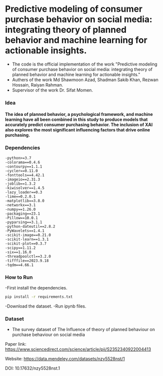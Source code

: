 # Predictive modeling of consumer purchase behavior on social media: integrating theory of planned behavior and machine learning for actionable insights.
* The code is the official implementation of the work "Predictive modeling of consumer purchase behavior on social media: integrating theory of planned behavior and machine learning for actionable insights."
* Authers of the work Md Shawmoon Azad, Shadman Sakib Khan, Rezwan Hossain, Raiyan Rahman.
* Supervisor of the work Dr. Sifat Momen.

### Idea
#### The idea of planned behavior, a psychological framework, and machine learning have all been combined in this study to produce models that accurately predict consumer purchasing behavior. The inclusion of XAI also explores the most significant influencing factors that drive online purchasing.
  
### Dependencies
```
-python>=3.7
-colorama==0.4.6 
-contourpy==1.1.1
-cycler==0.11.0
-fonttools==4.42.1
-imageio==2.31.3
-joblib==1.3.2
-kiwisolver==1.4.5
-lazy_loader==0.3
-lime==0.2.0.1
-matplotlib==3.8.0
-networkx==3.1
-numpy==1.26.0
-packaging==23.1
-Pillow==10.0.1
-pyparsing==3.1.1
-python-dateutil==2.8.2
-PyWavelets==1.4.1
-scikit-image==0.21.0
-scikit-learn==1.3.1
-scikit-plot==0.3.7
-scipy==1.11.2
-six==1.16.0
-threadpoolctl==3.2.0
-tifffile==2023.9.18
-tqdm==4.66.1
```
### How to Run
-First install the dependencies.
```bash
pip install -r requirements.txt
```
-Download the dataset.
-Run ipynb files.

### Dataset

* The survey dataset of The Influence of theory of planned behaviour on purchase behaviour on social media

Paper link: https://www.sciencedirect.com/science/article/pii/S2352340922004413

Website: https://data.mendeley.com/datasets/nzy5528nst/1

DOI: 10.17632/nzy5528nst.1